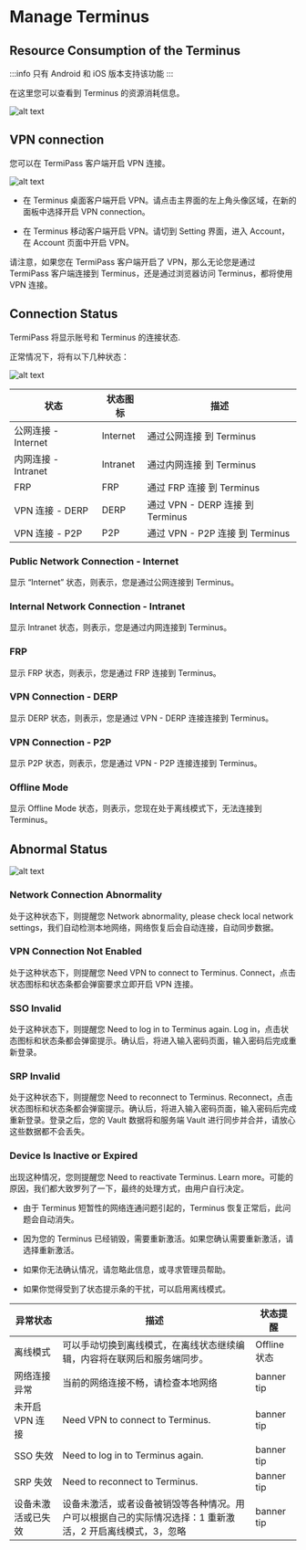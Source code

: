 # Manage Terminus

## Resource Consumption of the Terminus

:::info
只有 Android 和 iOS 版本支持该功能
:::

在这里您可以查看到 Terminus 的资源消耗信息。

![alt text](/images/how-to/termipass/resource.jpg)

## VPN connection

您可以在 TermiPass 客户端开启 VPN 连接。

![alt text](/images/how-to/termipass/vpn.jpg)

- 在 Terminus 桌面客户端开启 VPN。请点击主界面的左上角头像区域，在新的面板中选择开启 VPN connection。

- 在 Terminus 移动客户端开启 VPN。请切到 Setting 界面，进入 Account，在 Account 页面中开启 VPN。

请注意，如果您在 TermiPass 客户端开启了 VPN，那么无论您是通过 TermiPass 客户端连接到 Terminus，还是通过浏览器访问 Terminus，都将使用 VPN 连接。

## Connection Status

TermiPass 将显示账号和 Terminus 的连接状态.

正常情况下，将有以下几种状态：

![alt text](/images/how-to/termipass/connection_status.jpg)

| 状态                | 状态图标 | 描述                             |
| ------------------- | -------- | -------------------------------- |
| 公网连接 - Internet | Internet | 通过公网连接 到 Terminus         |
| 内网连接 - Intranet | Intranet | 通过内网连接 到 Terminus         |
| FRP                 | FRP      | 通过 FRP 连接 到 Terminus        |
| VPN 连接 - DERP     | DERP     | 通过 VPN - DERP 连接 到 Terminus |
| VPN 连接 - P2P      | P2P      | 通过 VPN - P2P 连接 到 Terminus  |

### Public Network Connection - Internet

显示 “Internet” 状态，则表示，您是通过公网连接到 Terminus。

### Internal Network Connection - Intranet

显示 Intranet 状态，则表示，您是通过内网连接到 Terminus。

### FRP

显示 FRP 状态，则表示，您是通过 FRP 连接到 Terminus。

### VPN Connection - DERP

显示 DERP 状态，则表示，您是通过 VPN - DERP 连接连接到 Terminus。

### VPN Connection - P2P

显示 P2P 状态，则表示，您是通过 VPN - P2P 连接连接到 Terminus。

### Offline Mode

显示 Offline Mode 状态，则表示，您现在处于离线模式下，无法连接到 Terminus。

## Abnormal Status

![alt text](/images/how-to/termipass/abnormal_status.jpg)

### Network Connection Abnormality

处于这种状态下，则提醒您 Network abnormality, please check local network settings，我们自动检测本地网络，网络恢复后会自动连接，自动同步数据。

### VPN Connection Not Enabled

处于这种状态下，则提醒您 Need VPN to connect to Terminus. Connect，点击状态图标和状态条都会弹窗要求立即开启 VPN 连接。

### SSO Invalid

处于这种状态下，则提醒您 Need to log in to Terminus again. Log in，点击状态图标和状态条都会弹窗提示。确认后，将进入输入密码页面，输入密码后完成重新登录。

### SRP Invalid

处于这种状态下，则提醒您 Need to reconnect to Terminus. Reconnect，点击状态图标和状态条都会弹窗提示。确认后，将进入输入密码页面，输入密码后完成重新登录。登录之后，您的 Vault 数据将和服务端 Vault 进行同步并合并，请放心这些数据都不会丢失。

### Device Is Inactive or Expired

出现这种情况，您则提醒您 Need to reactivate Terminus. Learn more。可能的原因，我们都大致罗列了一下，最终的处理方式，由用户自行决定。

- 由于 Terminus 短暂性的网络连通问题引起的，Terminus 恢复正常后，此问题会自动消失。

- 因为您的 Terminus 已经销毁，需要重新激活。如果您确认需要重新激活，请选择重新激活。

- 如果你无法确认情况，请忽略此信息，或寻求管理员帮助。

- 如果你觉得受到了状态提示条的干扰，可以启用离线模式。

| 异常状态           | 描述                                                                                                      | 状态提醒     |
| ------------------ | --------------------------------------------------------------------------------------------------------- | ------------ |
| 离线模式           | 可以手动切换到离线模式，在离线状态继续编辑，内容将在联网后和服务端同步。                                  | Offline 状态 |
| 网络连接异常       | 当前的网络连接不畅，请检查本地网络                                                                        | banner tip   |
| 未开启 VPN 连接    | Need VPN to connect to Terminus.                                                                          | banner tip   |
| SSO 失效           | Need to log in to Terminus again.                                                                         | banner tip   |
| SRP 失效           | Need to reconnect to Terminus.                                                                            | banner tip   |
| 设备未激活或已失效 | 设备未激活，或者设备被销毁等各种情况。用户可以根据自己的实际情况选择：1 重新激活，2 开启离线模式，3，忽略 | banner tip   |
